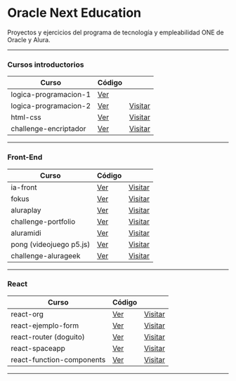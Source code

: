 # Oracle Next Education

Proyectos y ejercicios del programa de tecnología y empleabilidad ONE de Oracle y Alura.

---

### Cursos introductorios

| Curso                 | Código                                                                                    |                                                                                     |
| --------------------- | ----------------------------------------------------------------------------------------- | ----------------------------------------------------------------------------------- |
| logica-programacion-1 | [Ver](https://github.com/romanrios/oracle-next-education/tree/main/logica-programacion-1) |                                                                                     |
| logica-programacion-2 | [Ver](https://github.com/romanrios/oracle-next-education/tree/main/logica-programacion-2) | [Visitar](https://romanrios.github.io/oracle-next-education/logica-programacion-2/) |
| html-css              | [Ver](https://github.com/romanrios/oracle-next-education/tree/main/html-css)              | [Visitar](https://romanrios.github.io/oracle-next-education/html-css/)              |
| challenge-encriptador | [Ver](https://github.com/romanrios/oracle-next-education/tree/main/challenge-encriptador) | [Visitar](https://romanrios.github.io/oracle-next-education/challenge-encriptador/) |

---

### Front-End

| Curso                   | Código                                                                                  |                                                                                   |
| ----------------------- | --------------------------------------------------------------------------------------- | --------------------------------------------------------------------------------- |
| ia-front                | [Ver](https://github.com/romanrios/oracle-next-education/tree/main/ia-front)            | [Visitar](https://romanrios.github.io/oracle-next-education/ia-front/)            |
| fokus                   | [Ver](https://github.com/romanrios/oracle-next-education/tree/main/fokus)               | [Visitar](https://romanrios.github.io/oracle-next-education/fokus/)               |
| aluraplay               | [Ver](https://github.com/romanrios/oracle-next-education/tree/main/aluraplay)           | [Visitar](https://romanrios.github.io/oracle-next-education/aluraplay/)           |
| challenge-portfolio     | [Ver](https://github.com/romanrios/oracle-next-education/tree/main/challenge-portfolio) | [Visitar](https://romanrios.github.io/oracle-next-education/challenge-portfolio)  |
| aluramidi               | [Ver](https://github.com/romanrios/oracle-next-education/tree/main/aluramidi)           | [Visitar](https://romanrios.github.io/oracle-next-education/aluramidi/)           |
| pong (videojuego p5.js) | [Ver](https://github.com/romanrios/oracle-next-education/tree/main/pong)                | [Visitar](https://romanrios.github.io/oracle-next-education/pong/)                |
| challenge-alurageek     | [Ver](https://github.com/romanrios/oracle-next-education/tree/main/challenge-alurageek) | [Visitar](https://romanrios.github.io/oracle-next-education/challenge-alurageek/) |

---

### React

| Curso                     | Código                                                                                        |                                                                                             |
| ------------------------- | --------------------------------------------------------------------------------------------- | ------------------------------------------------------------------------------------------- |
| react-org                 | [Ver](https://github.com/romanrios/oracle-next-education/tree/main/react-org)                 | [Visitar](https://romanrios.github.io/oracle-next-education/react-org/dist)                 |
| react-ejemplo-form        | [Ver](https://github.com/romanrios/oracle-next-education/tree/main/react-ejemplo-form)        | [Visitar](https://romanrios.github.io/oracle-next-education/react-ejemplo-form/dist)        |
| react-router (doguito)    | [Ver](https://github.com/romanrios/oracle-next-education/tree/main/react-router)              | [Visitar](https://romanrios.github.io/oracle-next-education/react-router/dist)              |
| react-spaceapp            | [Ver](https://github.com/romanrios/oracle-next-education/tree/main/react-spaceapp)            | [Visitar](https://romanrios.github.io/oracle-next-education/react-spaceapp/dist)            |
| react-function-components | [Ver](https://github.com/romanrios/oracle-next-education/tree/main/react-function-components) | [Visitar](https://romanrios.github.io/oracle-next-education/react-function-components/dist) |

---
